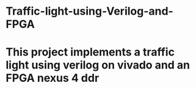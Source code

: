 # Traffic-light-using-Verilog-and-FPGA
# This project implements a traffic light using verilog on vivado and an FPGA nexus 4 ddr
